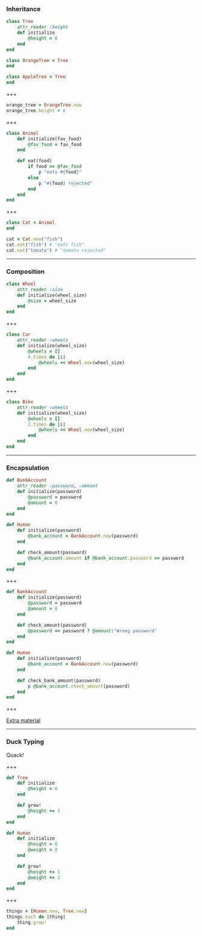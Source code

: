 ### Inheritance

```ruby
class Tree
	attr_reader :height
	def initialize
		@height = 0
	end
end

class OrangeTree < Tree
end

class AppleTree < Tree
end
```

+++

```ruby
orange_tree = OrangeTree.new
orange_tree.height # 0
```

+++

```ruby
class Animal
	def initialize(fav_food)
		@fav_food = fav_food
	end

	def eat(food)
		if food == @fav_food
			p "eats #{food}"
		else
			p "#{food} rejected"
		end
	end
end
```

+++

```ruby
class Cat < Animal
end

cat = Cat.new("fish")
cat.eat("fish") # "eats fish"
cat.eat("tomato") # "tomato rejected"
```

---

### Composition

```ruby
class Wheel
	attr_reader :size
	def initialize(wheel_size)
		@size = wheel_size
	end
end
```

+++

```ruby
class Car
	attr_reader :wheels
	def initialize(wheel_size)
		@wheels = []
		4.times do |i|
			@wheels << Wheel.new(wheel_size)
		end
	end
end
```

+++

```ruby
class Bike
	attr_reader :wheels
	def initialize(wheel_size)
		@wheels = []
		2.times do |i|
			@wheels << Wheel.new(wheel_size)
		end
	end
end
```

---

### Encapsulation

```ruby
def BankAccount
	attr_reader :password, :amount
	def initialize(password)
		@password = password
		@amount = 0
	end
end

def Human
	def initialize(password)
		@bank_account = BankAccount.new(password)
	end

	def check_amount(password)
		@bank_account.amount if @bank_account.password == password
	end
end
```

+++

```ruby
def BankAccount
	def initialize(password)
		@password = password
		@amount = 0
	end

	def check_amount(password)
		@password == password ? @amount:"Wrong password"
	end
end

def Human
	def initialize(password)
		@bank_account = BankAccount.new(password)
	end

	def check_bank_amount(password)
		p @bank_account.check_amount(password)
	end
end
```

+++

[Extra material](https://github.com/qaqaqaqaowh/inheritance/blob/master/extra/encapsulation.rb)

---

### Duck Typing
Quack!

+++

```ruby
def Tree
	def initialize
		@height = 0
	end

	def grow!
		@height += 1
	end
end

def Human
	def initialize
		@height = 0
		@weight = 0
	end

	def grow!
		@height += 1
		@weight += 2
	end
end
```

+++

```ruby
things = [Human.new, Tree.new]
things.each do |thing|
	thing.grow!
end
```